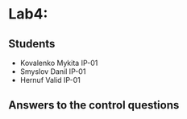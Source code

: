 # Lab4:
## Students
- Kovalenko Mykita IP-01
- Smyslov Danil IP-01
- Hernuf Valid IP-01

## Answers to the control questions